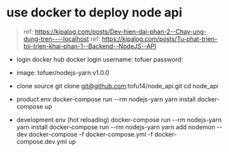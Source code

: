 # use docker to deploy node api 

> ref: https://kipalog.com/posts/Dev-hien-dai-phan-2--Chay-ung-dung-tren----localhost
> ref: https://kipalog.com/posts/Tu-phat-trien-toi-trien-khai-phan-1--Backend--NodeJS--API

- login docker hub
docker login
username: tofuer
password:

- image: tofuer/nodejs-yarn:v1.0.0

- clone source
git clone git@github.com:tofu14/node_api.git
cd node_api

- product env
docker-compose run --rm nodejs-yarn yarn install
docker-compose up

- development env (hot reloading)
docker-compose run --rm nodejs-yarn yarn install
docker-compose run --rm nodejs-yarn yarn add nodemon --dev
docker-compose -f docker-compose.yml -f docker-compose.dev.yml up
